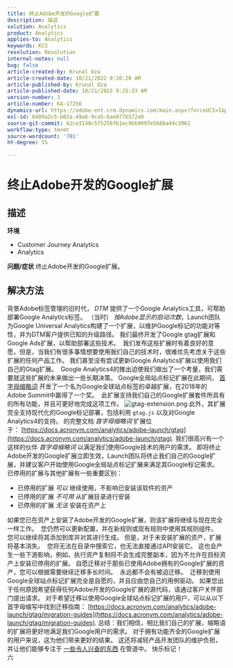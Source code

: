 ```yaml
---
title: 终止Adobe开发的Google扩展
description: 描述
solution: Analytics
product: Analytics
applies-to: Analytics
keywords: KCS
resolution: Resolution
internal-notes: null
bug: false
article-created-by: Krunal Oza
article-created-date: 10/21/2022 9:20:20 AM
article-published-by: Krunal Oza
article-published-date: 10/21/2022 9:25:33 AM
version-number: 3
article-number: KA-17256
dynamics-url: https://adobe-ent.crm.dynamics.com/main.aspx?forceUCI=1&pagetype=entityrecord&etn=knowledgearticle&id=98c25394-2151-ed11-bba2-0022480867fb
exl-id: 6409a2c5-b02a-49a6-9ca5-bae0776572a0
source-git-commit: 62ce3148c5f5256fb1ec9bb9097e5686a44c3962
workflow-type: tm+mt
source-wordcount: '701'
ht-degree: 1%

---
```


# 终止Adobe开发的Google扩展

## 描述

<b>环境</b>
- Customer Journey Analytics
- Analytics



<b>问题/症状</b>
终止Adobe开发的Google扩展。


## 解决方法

背景Adobe标签管理的旧时代， *DTM* 提供了一个Google Analytics工具，可帮助部署Google Analytics标签。
（当时） *按Adobe显示的启动次数*，Launch团队为Google Universal Analytics构建了一个扩展，以维护Google标记的功能对等性，并为DTM客户提供已知的升级路径。
我们最终开发了Google gtag扩展和Google Ads扩展，以帮助部署这些技术。  我们发布这些扩展时有着良好的意愿，但是，当我们有很多事情想要使用我们自己的技术时，很难优先考虑关于这些扩展的任何产品工作。 我们甚至没有尝试更新Google Analytics扩展以使用我们自己的Gtag扩展。 
Google Analytics4的推出迫使我们做出了一个考量，我们需要就这些扩展的未来做出一些长期决策。
Google全局站点标记扩展在此期间， [首字母缩略词](https://www.acronym.com/) 开发了一个名为Google全球站点标签的卓越扩展，在2018年的Adobe Summit中赢得了一个奖。  此扩展支持我们自己的Google扩展套件所具有的所有功能，并且可更好地完成这项工作。
![gtag-extension.png](https://experienceleaguecommunities.adobe.com/t5/image/serverpage/image-id/32446iD3F68A3559E15F49/image-size/large?v=v2&amp;amp;px=999 "gtag-extension.png")
此外，其扩展完全支持现代化的Google标记部署，包括利用 `gtag.js` 以及对Google Analytics4的支持。
的完整文档 *首字母缩略词* 扩展位于： [https://docs.acronym.com/analytics/adobe-launch/gtag](https://docs.acronym.com/analytics/adobe-launch/gtag).
我们很高兴有一个这样的伙伴 *首字母缩略词* 以满足我们使用Google技术的用户的需求。
即将终止Adobe开发的Google扩展立即生效，Launch团队将终止我们自己的Google扩展，并建议客户开始使用Google全局站点标记扩展来满足其Google标记需求。
已停用的扩展与其他扩展有一些重要区别：
- 已停用的扩展 *可以* 继续使用，不影响已安装该软件的资产
- 已停用的扩展 *不可用* 从扩展目录进行安装
- 已停用的扩展 *无法* 安装在资产上

如果您已在资产上安装了Adobe开发的Google扩展，则该扩展将继续与现在完全一样工作。  您仍然可以更新配置，并在新规则或现有规则中使用其规则组件。  您可以继续将其添加到库并对其进行生成。
但是，对于未安装扩展的资产，扩展将基本消失。  您将无法在目录中搜索它，也无法直接通过API安装它。
这也会产生一些下游影响，例如，执行资产复制将不会生成完整副本，因为不允许在目标资产上安装已停用的扩展。
自愿迁移对于那些已使用Adobe拥有的Google扩展的资产，您可以根据需要继续迁移多长时间。  永远都不会有被迫迁移。  迁移到使用Google全球站点标记扩展完全是自愿的，并且应由您自己的用例驱动。
如果您出于任何原因希望获得任何Adobe开发的Google扩展的源代码，请通过客户关怀部门提出请求。
对于希望迁移以使用Google全球站点标记扩展的用户，可以从以下首字母缩写中找到迁移指南： [https://docs.acronym.com/analytics/adobe-launch/gtag/migration-guides](https://docs.acronym.com/analytics/adobe-launch/gtag/migration-guides).
总结：我们相信，相比我们自己的扩展，缩略语的扩展将更好地满足我们Google用户的需求。 对于拥有功能齐全的Google扩展的用户来说，这为他们带来更好的结果。 这还将减轻产品开发团队的维护负担，并让他们能够专注于 [一些令人兴奋的东西](https://experienceleaguecommunities.adobe.com/t5/adobe-experience-platform-launch/data-collection-roadmap/ba-p/401733) 在管道中。
快乐标记！<br>六
